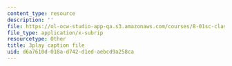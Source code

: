 ```yaml
---
content_type: resource
description: ''
file: https://ol-ocw-studio-app-qa.s3.amazonaws.com/courses/8-01sc-classical-mechanics-fall-2016/d6a7610d018ad742d1edaebcd9a258ca_sxv80X2jQYQ.srt
file_type: application/x-subrip
resourcetype: Other
title: 3play caption file
uid: d6a7610d-018a-d742-d1ed-aebcd9a258ca
---
```

